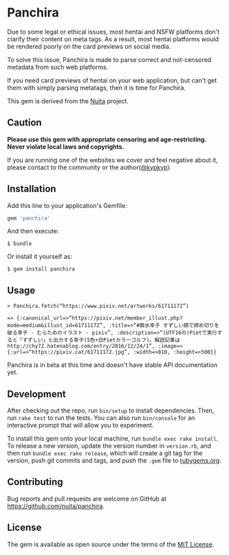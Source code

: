 # Panchira

Due to some legal or ethical issues, most hentai and NSFW platforms don't clarify their content on meta tags. As a result, most hentai platforms would be rendered poorly on the card previews on social media.

To solve this issue, Panchira is made to parse correct and not-censored metadata from such web platforms. 

If you need card previews of hentai on your web application, but can't get them with simply parsing metatags, then it is time for Panchira.

This gem is derived from the [Nuita](https://github.com/nuita/nuita) project.

## Caution

**Please use this gem with appropriate censoring and age-restricting. Never violate local laws and copyrights.**

If you are running one of the websites we cover and feel negative about it, please contact to the community or the author([@kypkyp](https://github.com/kypkyp)). 

## Installation

Add this line to your application's Gemfile:

```ruby
gem 'panchira'
```

And then execute:

    $ bundle

Or install it yourself as:

    $ gem install panchira

## Usage

```
> Panchira.fetch(“https://www.pixiv.net/artworks/61711172”)

=> {:canonical_url=>“https://pixiv.net/member_illust.php?mode=medium&illust_id=61711172”, :title=>“#輿水幸子 すずしい顔で締め切りを破る幸子 - むらためのイラスト - pixiv”, :description=>“(UTF16の)Pietで実行すると「すずしい」と出力する幸子(5色+白Pietカラーゴルフ)。解説記事は http://chy72.hatenablog.com/entry/2016/12/24/1”, :image=>{:url=>“https://pixiv.cat/61711172.jpg”, :width=>810, :height=>500}}
```

Panchira is in beta at this time and doesn't have stable API documentation yet.

## Development

After checking out the repo, run `bin/setup` to install dependencies. Then, run `rake test` to run the tests. You can also run `bin/console` for an interactive prompt that will allow you to experiment.

To install this gem onto your local machine, run `bundle exec rake install`. To release a new version, update the version number in `version.rb`, and then run `bundle exec rake release`, which will create a git tag for the version, push git commits and tags, and push the `.gem` file to [rubygems.org](https://rubygems.org).

## Contributing

Bug reports and pull requests are welcome on GitHub at https://github.com/nuita/panchira.

## License

The gem is available as open source under the terms of the [MIT License](https://opensource.org/licenses/MIT).

